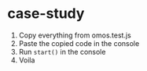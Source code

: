 # case-study

1. Copy everything from omos.test.js
2. Paste the copied code in the console
3. Run `start()` in the console
4. Voila
